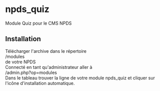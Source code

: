 # npds_quiz
Module Quiz pour le CMS NPDS
## Installation
Télécharger l'archive dans le répertoire  
  /modules  
  de votre NPDS  
  Connecté en tant qu'administrateur aller à  
  /admin.php?op=modules  
  Dans le tableau trouver la ligne de votre module npds_quiz et cliquer sur l'icône d'installation automatique.
